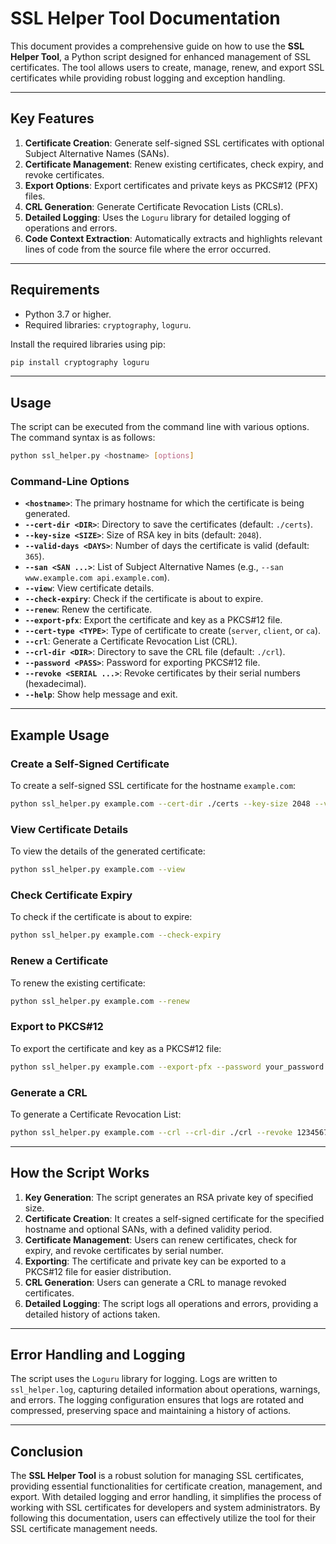 # SSL Helper Tool Documentation

This document provides a comprehensive guide on how to use the **SSL Helper Tool**, a Python script designed for enhanced management of SSL certificates. The tool allows users to create, manage, renew, and export SSL certificates while providing robust logging and exception handling.

---

## Key Features

1. **Certificate Creation**: Generate self-signed SSL certificates with optional Subject Alternative Names (SANs).
2. **Certificate Management**: Renew existing certificates, check expiry, and revoke certificates.
3. **Export Options**: Export certificates and private keys as PKCS#12 (PFX) files.
4. **CRL Generation**: Generate Certificate Revocation Lists (CRLs).
5. **Detailed Logging**: Uses the `Loguru` library for detailed logging of operations and errors.
6. **Code Context Extraction**: Automatically extracts and highlights relevant lines of code from the source file where the error occurred.

---

## Requirements

- Python 3.7 or higher.
- Required libraries: `cryptography`, `loguru`.

Install the required libraries using pip:

```bash
pip install cryptography loguru
```

---

## Usage

The script can be executed from the command line with various options. The command syntax is as follows:

```bash
python ssl_helper.py <hostname> [options]
```

### Command-Line Options

- **`<hostname>`**: The primary hostname for which the certificate is being generated.
- **`--cert-dir <DIR>`**: Directory to save the certificates (default: `./certs`).
- **`--key-size <SIZE>`**: Size of RSA key in bits (default: `2048`).
- **`--valid-days <DAYS>`**: Number of days the certificate is valid (default: `365`).
- **`--san <SAN ...>`**: List of Subject Alternative Names (e.g., `--san www.example.com api.example.com`).
- **`--view`**: View certificate details.
- **`--check-expiry`**: Check if the certificate is about to expire.
- **`--renew`**: Renew the certificate.
- **`--export-pfx`**: Export the certificate and key as a PKCS#12 file.
- **`--cert-type <TYPE>`**: Type of certificate to create (`server`, `client`, or `ca`).
- **`--crl`**: Generate a Certificate Revocation List (CRL).
- **`--crl-dir <DIR>`**: Directory to save the CRL file (default: `./crl`).
- **`--password <PASS>`**: Password for exporting PKCS#12 file.
- **`--revoke <SERIAL ...>`**: Revoke certificates by their serial numbers (hexadecimal).
- **`--help`**: Show help message and exit.

---

## Example Usage

### Create a Self-Signed Certificate

To create a self-signed SSL certificate for the hostname `example.com`:

```bash
python ssl_helper.py example.com --cert-dir ./certs --key-size 2048 --valid-days 365 --san www.example.com
```

### View Certificate Details

To view the details of the generated certificate:

```bash
python ssl_helper.py example.com --view
```

### Check Certificate Expiry

To check if the certificate is about to expire:

```bash
python ssl_helper.py example.com --check-expiry
```

### Renew a Certificate

To renew the existing certificate:

```bash
python ssl_helper.py example.com --renew
```

### Export to PKCS#12

To export the certificate and key as a PKCS#12 file:

```bash
python ssl_helper.py example.com --export-pfx --password your_password
```

### Generate a CRL

To generate a Certificate Revocation List:

```bash
python ssl_helper.py example.com --crl --crl-dir ./crl --revoke 1234567890abcdef
```

---

## How the Script Works

1. **Key Generation**: The script generates an RSA private key of specified size.
2. **Certificate Creation**: It creates a self-signed certificate for the specified hostname and optional SANs, with a defined validity period.
3. **Certificate Management**: Users can renew certificates, check for expiry, and revoke certificates by serial number.
4. **Exporting**: The certificate and private key can be exported to a PKCS#12 file for easier distribution.
5. **CRL Generation**: Users can generate a CRL to manage revoked certificates.
6. **Detailed Logging**: The script logs all operations and errors, providing a detailed history of actions taken.

---

## Error Handling and Logging

The script uses the `Loguru` library for logging. Logs are written to `ssl_helper.log`, capturing detailed information about operations, warnings, and errors. The logging configuration ensures that logs are rotated and compressed, preserving space and maintaining a history of actions.

---

## Conclusion

The **SSL Helper Tool** is a robust solution for managing SSL certificates, providing essential functionalities for certificate creation, management, and export. With detailed logging and error handling, it simplifies the process of working with SSL certificates for developers and system administrators. By following this documentation, users can effectively utilize the tool for their SSL certificate management needs.

